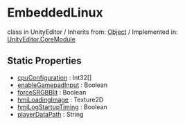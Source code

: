 # EmbeddedLinux
class in UnityEditor
 / Inherits from: <a href="https://docs.unity3d.com/6000.1/Documentation/ScriptReference/Object.html">Object</a> / Implemented in: <a href="https://docs.unity3d.com/6000.1/Documentation/ScriptReference/UnityEditor.CoreModule.html">UnityEditor.CoreModule</a>

## Static Properties
- <a href="https://docs.unity3d.com/6000.1/Documentation/ScriptReference/EmbeddedLinux-cpuConfiguration.html">cpuConfiguration</a> : Int32[]
- <a href="https://docs.unity3d.com/6000.1/Documentation/ScriptReference/EmbeddedLinux-enableGamepadInput.html">enableGamepadInput</a> : Boolean
- <a href="https://docs.unity3d.com/6000.1/Documentation/ScriptReference/EmbeddedLinux-forceSRGBBlit.html">forceSRGBBlit</a> : Boolean
- <a href="https://docs.unity3d.com/6000.1/Documentation/ScriptReference/EmbeddedLinux-hmiLoadingImage.html">hmiLoadingImage</a> : Texture2D
- <a href="https://docs.unity3d.com/6000.1/Documentation/ScriptReference/EmbeddedLinux-hmiLogStartupTiming.html">hmiLogStartupTiming</a> : Boolean
- <a href="https://docs.unity3d.com/6000.1/Documentation/ScriptReference/EmbeddedLinux-playerDataPath.html">playerDataPath</a> : String
